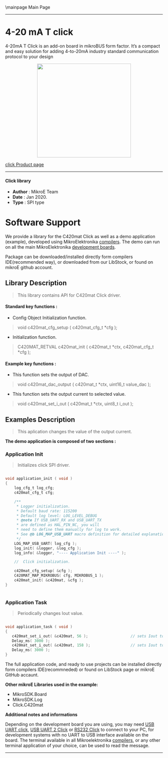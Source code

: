 \mainpage Main Page
 
 

---
# 4-20 mA T click

4-20mA T Click is an add-on board in mikroBUS form factor. It’s a compact and easy solution for adding 4-to-20mA industry standard communication protocol to your design

<p align="center">
  <img src="https://download.mikroe.com/images/click_for_ide/420mat_click.png" height=300px>
</p>

[click Product page](https://www.mikroe.com/4-20ma-t-click)

---


#### Click library 

- **Author**        : MikroE Team
- **Date**          : Jan 2020.
- **Type**          : SPI type


# Software Support

We provide a library for the C420mat Click 
as well as a demo application (example), developed using MikroElektronika 
[compilers](https://shop.mikroe.com/compilers). 
The demo can run on all the main MikroElektronika [development boards](https://shop.mikroe.com/development-boards).

Package can be downloaded/installed directly form compilers IDE(recommended way), or downloaded from our LibStock, or found on mikroE github account. 

## Library Description

> This library contains API for C420mat Click driver.

#### Standard key functions :

- Config Object Initialization function.
> void c420mat_cfg_setup ( c420mat_cfg_t *cfg ); 
 
- Initialization function.
> C420MAT_RETVAL c420mat_init ( c420mat_t *ctx, c420mat_cfg_t *cfg );



#### Example key functions :

- This function sets the output of DAC.
> void c420mat_dac_output ( c420mat_t *ctx, uint16_t value_dac );
 
- This function sets the output current to selected value.
> void c420mat_set_i_out ( c420mat_t *ctx, uint8_t i_out );


## Examples Description

> This aplication changes the value of the output current.

**The demo application is composed of two sections :**

### Application Init 

> Initializes click SPI driver.

```c

void application_init ( void )
{
    log_cfg_t log_cfg;
    c420mat_cfg_t cfg;

    /** 
     * Logger initialization.
     * Default baud rate: 115200
     * Default log level: LOG_LEVEL_DEBUG
     * @note If USB_UART_RX and USB_UART_TX 
     * are defined as HAL_PIN_NC, you will 
     * need to define them manually for log to work. 
     * See @b LOG_MAP_USB_UART macro definition for detailed explanation.
     */
    LOG_MAP_USB_UART( log_cfg );
    log_init( &logger, &log_cfg );
    log_info( &logger, "---- Application Init ----" );

    //  Click initialization.

    c420mat_cfg_setup( &cfg );
    C420MAT_MAP_MIKROBUS( cfg, MIKROBUS_1 );
    c420mat_init( &c420mat, &cfg );
}
  
```

### Application Task

> Periodically changes Iout value.

```c

void application_task ( void )
{
   c420mat_set_i_out( &c420mat, 56 );                   // sets Iout to 5.6mA
   Delay_ms( 3000 );
   c420mat_set_i_out( &c420mat, 158 );                  // sets Iout to 15.8mA
   Delay_ms( 3000 );
}  

```


The full application code, and ready to use projects can be  installed directly form compilers IDE(recommneded) or found on LibStock page or mikroE GitHub accaunt.

**Other mikroE Libraries used in the example:** 

- MikroSDK.Board
- MikroSDK.Log
- Click.C420mat

**Additional notes and informations**

Depending on the development board you are using, you may need 
[USB UART click](https://shop.mikroe.com/usb-uart-click), 
[USB UART 2 Click](https://shop.mikroe.com/usb-uart-2-click) or 
[RS232 Click](https://shop.mikroe.com/rs232-click) to connect to your PC, for 
development systems with no UART to USB interface available on the board. The 
terminal available in all Mikroelektronika 
[compilers](https://shop.mikroe.com/compilers), or any other terminal application 
of your choice, can be used to read the message.



---
